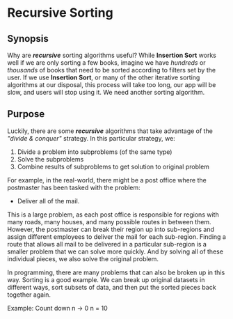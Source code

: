 # Recursive Sorting

## Synopsis

Why are ***recursive*** sorting algorithms useful? While **Insertion Sort** works well if we are only sorting a few books, imagine we have _hundreds_ or _thousands_ of books that need to be sorted according to filters set by the user. If we use **Insertion Sort**, or many of the other iterative sorting algorithms at our disposal, this process will take too long, our app will be slow, and users will stop using it. We need another sorting algorithm.

## Purpose

Luckily, there are some ***recursive*** algorithms that take advantage of the _"divide & conquer"_ strategy. In this particular strategy, we:

1. Divide a problem into subproblems (of the same type)
2. Solve the subproblems
3. Combine results of subproblems to get solution to original problem

For example, in the real-world, there might be a post office where the postmaster has been tasked with the problem:

* Deliver all of the mail.

This is a large problem, as each post office is responsible for regions with many roads, many houses, and many possible routes in between them. However, the postmaster can break their region up into sub-regions and assign different employees to deliver the mail for each sub-region. Finding a route that allows all mail to be delivered in a particular sub-region is a smaller problem that we can solve more quickly. And by solving all of these individual pieces, we also solve the original problem.

In programming, there are many problems that can also be broken up in this way. Sorting is a good example. We can break up original datasets in different ways, sort subsets of data, and then put the sorted pieces back together again.

Example:
Count down
n -> 0
n = 10